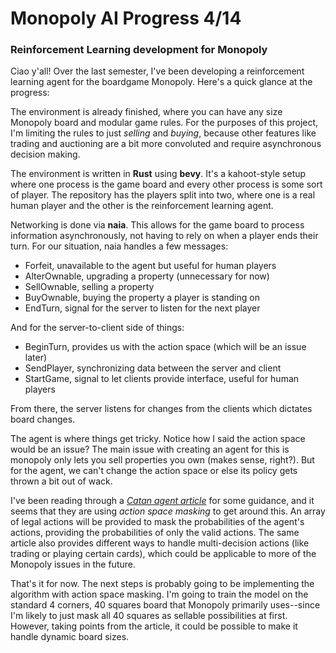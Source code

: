# Monopoly AI Progress 4/14
### Reinforcement Learning development for Monopoly

Ciao y'all! Over the last semester, I've been developing a reinforcement learning agent for the boardgame Monopoly. Here's a quick glance at the progress:

The environment is already finished, where you can have any size Monopoly board and modular game rules. For the purposes of this project, I'm limiting the rules to just *selling* and *buying*, because other features like trading and auctioning are a bit more convoluted and require asynchronous decision making.

The environment is written in **Rust** using **bevy**. It's a kahoot-style setup where one process is the game board and every other process is some sort of player. The repository has the players split into two, where one is a real human player and the other is the reinforcement learning agent.

Networking is done via **naia**. This allows for the game board to process information asynchronously, not having to rely on when a player ends their turn. For our situation, naia handles a few messages:

- Forfeit, unavailable to the agent but useful for human players
- AlterOwnable, upgrading a property (unnecessary for now)
- SellOwnable, selling a property
- BuyOwnable, buying the property a player is standing on
- EndTurn, signal for the server to listen for the next player

And for the server-to-client side of things:

- BeginTurn, provides us with the action space (which will be an issue later)
- SendPlayer, synchronizing data between the server and client
- StartGame, signal to let clients provide interface, useful for human players

From there, the server listens for changes from the clients which dictates board changes.

The agent is where things get tricky. Notice how I said the action space would be an issue? The main issue with creating an agent for this is monopoly only lets you sell properties you own (makes sense, right?). But for the agent, we can't change the action space or else its policy gets thrown a bit out of wack.

I've been reading through a *[Catan agent article](https://settlers-rl.github.io)* for some guidance, and it seems that they are using *action space masking* to get around this. An array of legal actions will be provided to mask the probabilities of the agent's actions, providing the probabilities of only the valid actions. The same article also provides different ways to handle multi-decision actions (like trading or playing certain cards), which could be applicable to more of the Monopoly issues in the future.

That's it for now. The next steps is probably going to be implementing the algorithm with action space masking. I'm going to train the model on the standard 4 corners, 40 squares board that Monopoly primarily uses--since I'm likely to just mask all 40 squares as sellable possibilities at first. However, taking points from the article, it could be possible to make it handle dynamic board sizes.